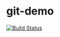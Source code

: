 # git-demo
[![Build Status](http://ec2-3-78-54-62.eu-central-1.compute.amazonaws.com/buildStatus/icon?job=from-github)](http://ec2-3-78-54-62.eu-central-1.compute.amazonaws.com/job/from-github/)
